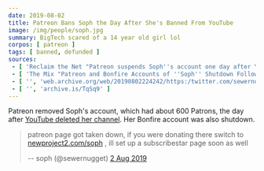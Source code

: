 ```yaml
---
date: 2019-08-02
title: Patreon Bans Soph the Day After She's Banned From YouTube
image: /img/people/soph.jpg
summary: BigTech scared of a 14 year old girl lol
corpos: [ patreon ]
tags: [ banned, defunded ]
sources:
 - [ 'Reclaim the Net "Patreon suspends Soph''s account one day after YouTube deleted her channel" by Tom Parker', 'reclaimthenet.org/soph-patreon-removed/' ]
 - [ 'The Mix "Patreon and Bonfire Accounts of ''Soph'' Shutdown Following YouTube Ban" by Spencer Baculi', 'www.themix.net/2019/08/patreon-and-bonfire-accounts-of-soph-shutdown-following-youtube-ban/' ]
 - [ '', 'web.archive.org/web/20190802224242/https:/twitter.com/sewernugget/status/1157417155471609856' ]
 - [ '', 'archive.is/TqSq9' ]
---
```


Patreon removed Soph's account, which had about 600 Patrons, the day after [YouTube deleted her channel](/e/youtube-bans-soph/).
Her Bonfire account was also shutdown.

> patreon page got taken down, if you were donating there switch to [newproject2.com/soph](http://newproject2.com/soph) , ill set up a subscribestar page soon as well
>
> -- soph (@sewernugget) [2 Aug 2019](https://web.archive.org/web/20190802224242/https:/twitter.com/sewernugget/status/1157417155471609856)

